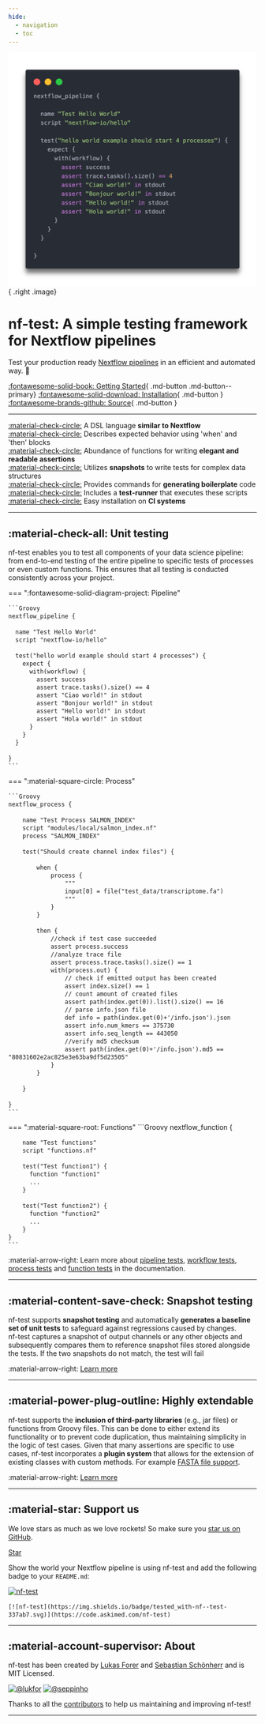 ```yaml
---
hide:
  - navigation
  - toc 
---
```


![](assets/example.png){ .right .image}

# nf-test: A simple testing framework<br> for Nextflow pipelines


Test your production ready [Nextflow pipelines](https://nextflow.io) in an efficient and automated way. 🚀


[:fontawesome-solid-book: Getting Started](docs/getting-started.md){ .md-button .md-button--primary} [:fontawesome-solid-download: Installation](installation.md){ .md-button } [:fontawesome-brands-github: Source](https://github.com/askimed/nf-test){ .md-button }

---

[:material-check-circle:]() A DSL language **similar to Nextflow**  <br/>
[:material-check-circle:]() Describes expected behavior using 'when' and 'then' blocks <br/>
[:material-check-circle:]() Abundance of functions for writing **elegant and readable assertions** <br/>
[:material-check-circle:]() Utilizes **snapshots** to write tests for complex data structures <br/>
[:material-check-circle:]() Provides commands for **generating boilerplate** code <br/>
[:material-check-circle:]() Includes a **test-runner** that executes these scripts <br/>
[:material-check-circle:]() Easy installation on **CI systems** <br/>

---

## :material-check-all: Unit testing

nf-test enables you to test all components of your data science pipeline: from end-to-end testing of the entire pipeline to specific tests of processes or even custom functions. This ensures that all testing is conducted consistently across your project.

=== ":fontawesome-solid-diagram-project: Pipeline"

    ```Groovy
    nextflow_pipeline {

      name "Test Hello World"
      script "nextflow-io/hello"

      test("hello world example should start 4 processes") {
        expect {
          with(workflow) {
            assert success
            assert trace.tasks().size() == 4
            assert "Ciao world!" in stdout
            assert "Bonjour world!" in stdout
            assert "Hello world!" in stdout
            assert "Hola world!" in stdout
          }
        }
      }

    }
    ```

=== ":material-square-circle: Process"

    ```Groovy
    nextflow_process {

        name "Test Process SALMON_INDEX"
        script "modules/local/salmon_index.nf"
        process "SALMON_INDEX"

        test("Should create channel index files") {

            when {
                process {
                    """
                    input[0] = file("test_data/transcriptome.fa")
                    """
                }
            }

            then {
                //check if test case succeeded
                assert process.success
                //analyze trace file
                assert process.trace.tasks().size() == 1
                with(process.out) {
                    // check if emitted output has been created
                    assert index.size() == 1
                    // count amount of created files
                    assert path(index.get(0)).list().size() == 16
                    // parse info.json file
                    def info = path(index.get(0)+'/info.json').json
                    assert info.num_kmers == 375730
                    assert info.seq_length == 443050
                    //verify md5 checksum
                    assert path(index.get(0)+'/info.json').md5 == "80831602e2ac825e3e63ba9df5d23505"
                }
            }

        }

    }
    ```

=== ":material-square-root: Functions"
    ```Groovy
    nextflow_function {

        name "Test functions"
        script "functions.nf"

        test("Test function1") {
          function "function1"
          ...
        }

        test("Test function2") {
          function "function2"
          ...
        }
    }
    ```

:material-arrow-right: Learn more about [pipeline tests](docs/testcases/nextflow_pipeline.md), [workflow tests](docs/testcases/nextflow_workflow.md), [process tests](docs/testcases/nextflow_process.md) and [function tests](docs/testcases/nextflow_function.md) in the documentation.

---

## :material-content-save-check: Snapshot testing

nf-test supports **snapshot testing** and automatically **generates a baseline set of unit tests** to safeguard against regressions caused by changes.</br>nf-test captures a snapshot of output channels or any other objects and subsequently compares them to reference snapshot files stored alongside the tests. If the two snapshots do not match, the test will fail

:material-arrow-right: [Learn more](docs/assertions/snapshots.md)

---

## :material-power-plug-outline: Highly extendable

nf-test supports the **inclusion of third-party libraries** (e.g., jar files) or functions from Groovy files. This can be done to either extend its functionality or to prevent code duplication, thus maintaining simplicity in the logic of test cases. Given that many assertions are specific to use cases, nf-test incorporates a **plugin system** that allows for the extension of existing classes with custom methods. For example [FASTA file support](docs/assertions/fasta.md).

:material-arrow-right: [Learn more](docs/assertions/libraries.md)

---

## :material-star: Support us

We love stars as much as we love rockets! So make sure you [star us on GitHub](https://github.com/askimed/nf-test).

<!-- Place this tag where you want the button to render. -->
<a class="github-button" href="https://github.com/askimed/nf-test" data-icon="octicon-star" data-size="large" data-show-count="true" aria-label="Star askimed/nf-test on GitHub">Star</a>

Show the world your Nextflow pipeline is using nf-test and add the following badge to your `README.md`:

[![nf-test](https://img.shields.io/badge/tested_with-nf--test-337ab7.svg)](https://code.askimed.com/nf-test)

```
[![nf-test](https://img.shields.io/badge/tested_with-nf--test-337ab7.svg)](https://code.askimed.com/nf-test)
```

----

## :material-account-supervisor: About

nf-test has been created by [Lukas Forer](https://twitter.com/lukfor) and [Sebastian Schönherr](https://twitter.com/seppinho) and is MIT Licensed.


[![@lukfor](https://avatars.githubusercontent.com/u/210220?s=64&v=4)](https://github.com/lukfor)
[![@seppinho](https://avatars.githubusercontent.com/u/1942824?s=64&v=4)](https://github.com/seppinho)

Thanks to all the [contributors](about.md) to help us maintaining and improving nf-test!

---
